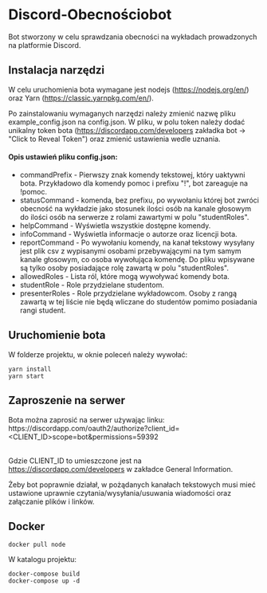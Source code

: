 # Discord-Obecnościobot
Bot stworzony w celu sprawdzania obecności na wykładach prowadzonych na platformie Discord.

## Instalacja narzędzi
W celu uruchomienia bota wymagane jest nodejs (https://nodejs.org/en/) oraz Yarn (https://classic.yarnpkg.com/en/).

Po zainstalowaniu wymaganych narzędzi należy zmienić nazwę pliku example_config.json na config.json. W pliku, w polu token należy dodać unikalny token bota (https://discordapp.com/developers zakładka bot -> "Click to Reveal Token") oraz zmienić ustawienia wedle uznania.

#### Opis ustawień pliku config.json:
* commandPrefix - Pierwszy znak komendy tekstowej, który uaktywni bota. Przykładowo dla komendy pomoc i prefixu "!", bot zareaguje na !pomoc.
* statusCommand - komenda, bez prefixu, po wywołaniu której bot zwróci obecność na wykładzie jako stosunek ilości osób na kanale głosowym do ilości osób na serwerze z rolami zawartymi w polu "studentRoles".
* helpCommand - Wyświetla wszystkie dostępne komendy.
* infoCommand - Wyświetla informacje o autorze oraz licencji bota.
* reportCommand - Po wywołaniu komendy, na kanał tekstowy wysyłany jest plik csv z wypisanymi osobami przebywającymi na tym samym kanale głosowym, co osoba wywołująca komendę. Do pliku wpisywane są tylko osoby posiadające rolę zawartą w polu "studentRoles".
* allowedRoles - Lista ról, które mogą wywoływać komendy bota.
* studentRole - Role przydzielane studentom.
* presenterRoles - Role przydzielane wykładowcom. Osoby z rangą zawartą w tej liście nie będą wliczane do studentów pomimo posiadania rangi student.

## Uruchomienie bota
W folderze projektu, w oknie poleceń należy wywołać:
```
yarn install
yarn start
```

## Zaproszenie na serwer

Bota można zaprosić na serwer używając linku: <br/>
https://<span></span>discordapp.<span></span>com/oauth2/authorize?client_id=<CLIENT_ID>scope=bot&permissions=59392 <br/><br/>

Gdzie CLIENT_ID to umieszczone jest na https://discordapp.com/developers w zakładce General Information.

Żeby bot poprawnie działał, w pożądanych kanałach tekstowych musi mieć ustawione uprawnie czytania/wysyłania/usuwania wiadomości oraz załączanie plików i linków.

## Docker
```
docker pull node
```
W katalogu projektu:
```
docker-compose build
docker-compose up -d
```
